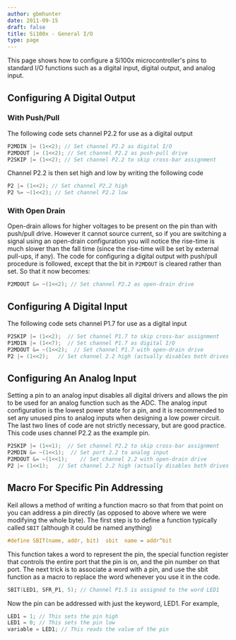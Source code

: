 ```yaml
---
author: gbmhunter
date: 2011-09-15
draft: false
title: Si100x - General I/O
type: page
---
```


This page shows how to configure a Si100x microcontroller's pins to standard I/O functions such as a digital input, digital output, and analog input.


## Configuring A Digital Output

### With Push/Pull

The following code sets channel P2.2 for use as a digital output

```c
P2MDIN |= (1<<2); // Set channel P2.2 as digital I/O
P2MDOUT |= (1<<2); // Set channel P2.2 as push-pull drive
P2SKIP |= (1<<2); // Set channel P2.2 to skip cross-bar assignment
```

Channel P2.2 is then set high and low by writing the following code

```c
P2 |= (1<<2); // Set channel P2.2 high
P2 %= ~(1<<2); // Set channel P2.2 low
```

### With Open Drain

Open-drain allows for higher voltages to be present on the pin than with push/pull drive. However it cannot source current, so if you are switching a signal using an open-drain configuration you will notice the rise-time is much slower than the fall time (since the rise-time will be set by external pull-ups, if any). The code for configuring a digital output with push/pull procedure is followed, except that the bit in `P2MDOUT` is cleared rather than set. So that it now becomes:

```c
P2MDOUT &= ~(1<<2); // Set channel P2.2 as open-drain drive
```

## Configuring A Digital Input

The following code sets channel P1.7 for use as a digital input

```c
P2SKIP |= (1<<2);  // Set channel P1.7 to skip cross-bar assignment
P1MDIN |= (1<<7);  // Set channel P1.7 as digital I/O
P2MDOUT &= ~(1<<2);  // Set channel P1.7 with open-drain drive
P2 |= (1<<2);   // Set channel 2.2 high (actually disables both drives since open-drain)
```

## Configuring An Analog Input

Setting a pin to an analog input disables all digital drivers and allows the pin to be used for an analog function such as the ADC. The analog input configuration is the lowest power state for a pin, and it is recommended to set any unused pins to analog inputs when designing a low power circuit. The last two lines of code are not strictly necessary, but are good practice. This code uses channel P2.2 as the example pin.

```c
P2SKIP |= (1<<1);  // Set channel P2.2 to skip cross-bar assignment
P2MDIN &= ~(1<<1);  // Set port 2.2 to analog input
P2MDOUT &= ~(1<<1);    // Set channel 2.2 with open-drain drive
P2 |= (1<<1);   // Set channel 2.2 high (actually disables both drives since open-drain)
```

## Macro For Specific Pin Addressing

Keil allows a method of writing a function macro so that from that point on you can address a pin directly (as opposed to above where we were modifying the whole byte). The first step is to define a function typically called `SBIT` (although it could be named anything)

```c
#define SBIT(name, addr, bit)  sbit  name = addr^bit
```

This function takes a word to represent the pin, the special function register that controls the entire port that the pin is on, and the pin number on that port. The next trick is to associate a word with a pin, and use the sbit function as a macro to replace the word whenever you use it in the code.

```c
SBIT(LED1, SFR_P1, 5); // Channel P1.5 is assigned to the word LED1
```

Now the pin can be addressed with just the keyword, LED1. For example,

```c
LED1 = 1; // This sets the pin high
LED1 = 0; // This sets the pin low
variable = LED1; // This reads the value of the pin
```